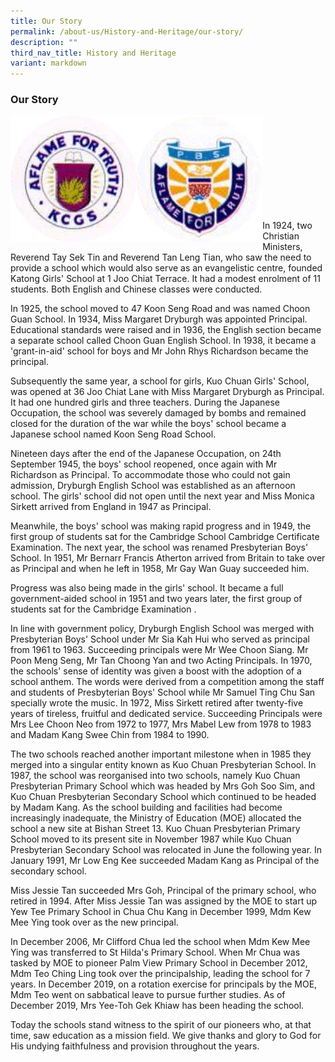 ```yaml
---
title: Our Story
permalink: /about-us/History-and-Heritage/our-story/
description: ""
third_nav_title: History and Heritage
variant: markdown
---
```

### **Our Story**

<img src="/images/ourstory%201.gif" style="width:40%" align="left">
<img src="/images/ourstory%202.gif" style="width:40%" align="left">

<br><br><br><br><br><br><br><br><br>

In 1924, two Christian Ministers, Reverend Tay Sek Tin and Reverend Tan Leng Tian, who saw the need to provide a school which would also serve as an evangelistic centre, founded Katong Girls' School at 1 Joo Chiat Terrace. It had a modest enrolment of 11 students. Both English and Chinese classes were conducted.

In 1925, the school moved to 47 Koon Seng Road and was named Choon Guan School. In 1934, Miss Margaret Dryburgh was appointed Principal. Educational standards were raised and in 1936, the English section became a separate school called Choon Guan English School. In 1938, it became a 'grant-in-aid' school for boys and Mr John Rhys Richardson became the principal.

Subsequently the same year, a school for girls, Kuo Chuan Girls' School, was opened at 36 Joo Chiat Lane with Miss Margaret Dryburgh as Principal. It had one hundred girls and three teachers. During the Japanese Occupation, the school was severely damaged by bombs and remained closed for the duration of the war while the boys' school became a Japanese school named Koon Seng Road School.

Nineteen days after the end of the Japanese Occupation, on 24th September 1945, the boys' school reopened, once again with Mr Richardson as Principal. To accommodate those who could not gain admission, Dryburgh English School was established as an afternoon school. The girls' school did not open until the next year and Miss Monica Sirkett arrived from England in 1947 as Principal.

Meanwhile, the boys' school was making rapid progress and in 1949, the first group of students sat for the Cambridge School Cambridge Certificate Examination. The next year, the school was renamed Presbyterian Boys' School. In 1951, Mr Bernarr Francis Atherton arrived from Britain to take over as Principal and when he left in 1958, Mr Gay Wan Guay succeeded him.

Progress was also being made in the girls' school. It became a full government-aided school in 1951 and two years later, the first group of students sat for the Cambridge Examination .

In line with government policy, Dryburgh English School was merged with Presbyterian Boys' School under Mr Sia Kah Hui who served as principal from 1961 to 1963. Succeeding principals were Mr Wee Choon Siang. Mr Poon Meng Seng, Mr Tan Choong Yan and two Acting Principals. In 1970, the schools' sense of identity was given a boost with the adoption of a school anthem. The words were derived from a competition among the staff and students of Presbyterian Boys' School while Mr Samuel Ting Chu San specially wrote the music. In 1972, Miss Sirkett retired after twenty-five years of tireless, fruitful and dedicated service. Succeeding Principals were Mrs Lee Choon Neo from 1972 to 1977, Mrs Mabel Lew from 1978 to 1983 and Madam Kang Swee Chin from 1984 to 1990.

The two schools reached another important milestone when in 1985 they merged into a singular entity known as Kuo Chuan Presbyterian School. In 1987, the school was reorganised into two schools, namely Kuo Chuan Presbyterian Primary School which was headed by Mrs Goh Soo Sim, and Kuo Chuan Presbyterian Secondary School which continued to be headed by Madam Kang. As the school building and facilities had become increasingly inadequate, the Ministry of Education (MOE) allocated the school a new site at Bishan Street 13. Kuo Chuan Presbyterian Primary School moved to its present site in November 1987 while Kuo Chuan Presbyterian Secondary School was relocated in June the following year. In January 1991, Mr Low Eng Kee succeeded Madam Kang as Principal of the secondary school.

Miss Jessie Tan succeeded Mrs Goh, Principal of the primary school, who retired in 1994. After Miss Jessie Tan was assigned by the MOE to start up Yew Tee Primary School in Chua Chu Kang in December 1999, Mdm Kew Mee Ying took over as the new principal.

In December 2006, Mr Clifford Chua led the school when Mdm Kew Mee Ying was transferred to St Hilda's Primary School. When Mr Chua was tasked by MOE to pioneer Palm View Primary School in December 2012, Mdm Teo Ching Ling took over the principalship, leading the school for 7 years. In December 2019, on a rotation exercise for principals by the MOE, Mdm Teo went on sabbatical leave to pursue further studies. As of December 2019, Mrs Yee-Toh Gek Khiaw has been heading the school.

Today the schools stand witness to the spirit of our pioneers who, at that time, saw education as a mission field. We give thanks and glory to God for His undying faithfulness and provision throughout the years.